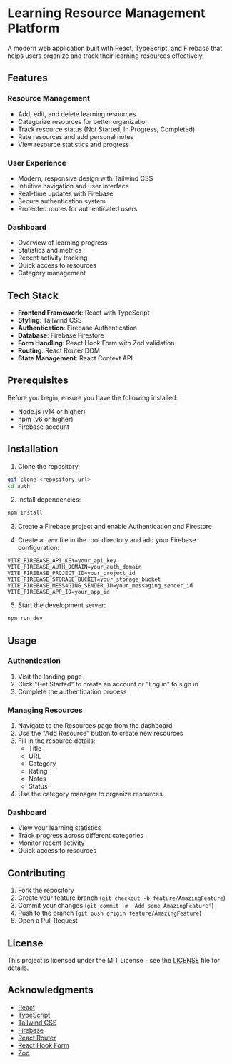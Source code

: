 # Learning Resource Management Platform

A modern web application built with React, TypeScript, and Firebase that helps users organize and track their learning resources effectively.

## Features

### Resource Management
- Add, edit, and delete learning resources
- Categorize resources for better organization
- Track resource status (Not Started, In Progress, Completed)
- Rate resources and add personal notes
- View resource statistics and progress

### User Experience
- Modern, responsive design with Tailwind CSS
- Intuitive navigation and user interface
- Real-time updates with Firebase
- Secure authentication system
- Protected routes for authenticated users

### Dashboard
- Overview of learning progress
- Statistics and metrics
- Recent activity tracking
- Quick access to resources
- Category management

## Tech Stack

- **Frontend Framework**: React with TypeScript
- **Styling**: Tailwind CSS
- **Authentication**: Firebase Authentication
- **Database**: Firebase Firestore
- **Form Handling**: React Hook Form with Zod validation
- **Routing**: React Router DOM
- **State Management**: React Context API

## Prerequisites

Before you begin, ensure you have the following installed:
- Node.js (v14 or higher)
- npm (v6 or higher)
- Firebase account

## Installation

1. Clone the repository:
```bash
git clone <repository-url>
cd auth
```

2. Install dependencies:
```bash
npm install
```

3. Create a Firebase project and enable Authentication and Firestore

4. Create a `.env` file in the root directory and add your Firebase configuration:
```env
VITE_FIREBASE_API_KEY=your_api_key
VITE_FIREBASE_AUTH_DOMAIN=your_auth_domain
VITE_FIREBASE_PROJECT_ID=your_project_id
VITE_FIREBASE_STORAGE_BUCKET=your_storage_bucket
VITE_FIREBASE_MESSAGING_SENDER_ID=your_messaging_sender_id
VITE_FIREBASE_APP_ID=your_app_id
```

5. Start the development server:
```bash
npm run dev
```

## Usage

### Authentication
1. Visit the landing page
2. Click "Get Started" to create an account or "Log in" to sign in
3. Complete the authentication process

### Managing Resources
1. Navigate to the Resources page from the dashboard
2. Use the "Add Resource" button to create new resources
3. Fill in the resource details:
   - Title
   - URL
   - Category
   - Rating
   - Notes
   - Status
4. Use the category manager to organize resources

### Dashboard
- View your learning statistics
- Track progress across different categories
- Monitor recent activity
- Quick access to resources

## Contributing

1. Fork the repository
2. Create your feature branch (`git checkout -b feature/AmazingFeature`)
3. Commit your changes (`git commit -m 'Add some AmazingFeature'`)
4. Push to the branch (`git push origin feature/AmazingFeature`)
5. Open a Pull Request

## License

This project is licensed under the MIT License - see the [LICENSE](LICENSE) file for details.

## Acknowledgments

- [React](https://reactjs.org/)
- [TypeScript](https://www.typescriptlang.org/)
- [Tailwind CSS](https://tailwindcss.com/)
- [Firebase](https://firebase.google.com/)
- [React Router](https://reactrouter.com/)
- [React Hook Form](https://react-hook-form.com/)
- [Zod](https://github.com/colinhacks/zod)
